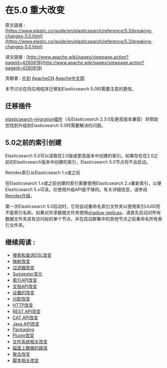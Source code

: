 # 在5.0 重大改变

原文链接 : [https://www.elastic.co/guide/en/elasticsearch/reference/5.3/breaking-changes-5.0.html](https://www.elastic.co/guide/en/elasticsearch/reference/5.3/breaking-changes-5.0.html)

译文链接 : [http://www.apache.wiki/pages/viewpage.action?pageId=4260618](http://www.apache.wiki/pages/viewpage.action?pageId=4260618)

贡献者 : [片刻](/display/~jiangzhonglian) [ApacheCN](/display/~apachecn) [Apache中文网](/display/~apachechina)

本节讨论在将应用程序迁移到Elasticsearch 5.0时需要注意的更改。

## 迁移插件

[elasticsearch-migration插件](https://github.com/elastic/elasticsearch-migration/blob/2.x/README.asciidoc)（与Elasticsearch 2.3.0及更高版本兼容）将帮助您找到升级到Elasticsearch 5.0时需要解决的问题。

## 5.0之前的索引创建

Elasticsearch 5.0可以读取在2.0版或更高版本中创建的索引。如果存在在2.0之前的Elasticsearch版本中创建的索引，Elasticsearch 5.0节点将不会启动。

Reindex索引从Elasticseach 1.x或之前

在Elasticsearch 1.x或之前创建的索引需要使用Elasticsearch 2.x重新索引，以便Elasticsearch 5.x可读。仅使用升级API是不够的。有关详细信息，请参阅[Reindex升级](https://www.elastic.co/guide/en/elasticsearch/reference/5.3/reindex-upgrade.html)。

第一次Elasticsearch 5.0启动时，它将自动重命名索引文件夹以使用索引UUID而不是索引名称。如果对共享数据文件夹使用[shadow replicas](https://www.elastic.co/guide/en/elasticsearch/reference/5.3/indices-shadow-replicas.html "Shadow replica indices")，请首先启动对所有数据文件夹具有访问权的单个节点，并在启动群集中的其他节点之前重命名所有索引文件夹。

## 继续阅读 : 

*   [搜索和查询DSL改变](/pages/viewpage.action?pageId=4260751)
*   [映射改变](/pages/viewpage.action?pageId=4260763)
*   [过滤器改变](/pages/viewpage.action?pageId=4260766)
*   [Suggester变化](/pages/viewpage.action?pageId=4260769)
*   [索引API改变](/pages/viewpage.action?pageId=4260773)
*   [文档API改变](/pages/viewpage.action?pageId=4260778)
*   [设置的改变](/pages/viewpage.action?pageId=4260784)
*   [分配改变](/pages/viewpage.action?pageId=4260787)
*   [HTTP改变](/pages/viewpage.action?pageId=4260790)
*   [REST API改变](/pages/viewpage.action?pageId=4260795)
*   [CAT API改变](/pages/viewpage.action?pageId=4260800)
*   [Java API改变](/pages/viewpage.action?pageId=4260805)
*   [Packaging](/display/Elasticsearch/Packaging)
*   [Plugin改变](/pages/viewpage.action?pageId=4260816)
*   [文件系统相关改变](/pages/viewpage.action?pageId=4260820)
*   [磁盘上数据的路径](/pages/viewpage.action?pageId=4260823)
*   [聚合改变](/pages/viewpage.action?pageId=4260826)
*   [脚本相关改变](/pages/viewpage.action?pageId=4260829)